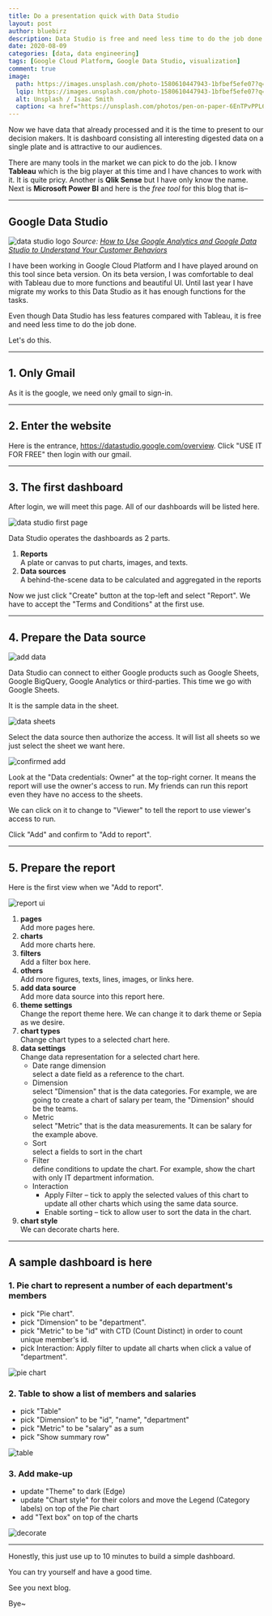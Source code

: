 ```yaml
---
title: Do a presentation quick with Data Studio
layout: post
author: bluebirz
description: Data Studio is free and need less time to do the job done.
date: 2020-08-09
categories: [data, data engineering]
tags: [Google Cloud Platform, Google Data Studio, visualization]
comment: true
image:
  path: https://images.unsplash.com/photo-1580610447943-1bfbef5efe07?q=80&w=2070&auto=format&fit=crop&ixlib=rb-4.0.3&ixid=M3wxMjA3fDB8MHxwaG90by1wYWdlfHx8fGVufDB8fHx8fA%3D%3D
  lqip: https://images.unsplash.com/photo-1580610447943-1bfbef5efe07?q=10&w=2070&auto=format&fit=crop&ixlib=rb-4.0.3&ixid=M3wxMjA3fDB8MHxwaG90by1wYWdlfHx8fGVufDB8fHx8fA%3D%3D
  alt: Unsplash / Isaac Smith
  caption: <a href="https://unsplash.com/photos/pen-on-paper-6EnTPvPPL6I">Unsplash / Isaac Smith</a>
---
```


Now we have data that already processed and it is the time to present to our decision makers. It is dashboard consisting all interesting digested data on a single plate and is attractive to our audiences.

There are many tools in the market we can pick to do the job. I know **Tableau** which is the big player at this time and I have chances to work with it. It is quite pricy. Another is **Qlik Sense** but I have only know the name. Next is **Microsoft Power BI** and here is the _free tool_ for this blog that is–

---

## Google Data Studio

![data studio logo](https://bluebirzdotnet.s3.ap-southeast-1.amazonaws.com/datastudio/1_vurG5TC0Hr-9i-BQ0dzhSw.png)
_Source: [How to Use Google Analytics and Google Data Studio to Understand Your Customer Behaviors](https://medium.com/swlh/how-to-use-google-analytics-and-google-data-studio-to-understand-your-customer-behaviors-e99200454f2)_

I have been working in Google Cloud Platform and I have played around on this tool since beta version. On its beta version, I was comfortable to deal with Tableau due to more functions and beautiful UI. Until last year I have migrate my works to this Data Studio as it has enough functions for the tasks.

Even though Data Studio has less features compared with Tableau, it is free and need less time to do the job done.

Let's do this.

---

## 1. Only Gmail

As it is the google, we need only gmail to sign-in.

---

## 2. Enter the website

Here is the entrance, <https://datastudio.google.com/overview>. Click "USE IT FOR FREE" then login with our gmail.

---

## 3. The first dashboard

After login, we will meet this page. All of our dashboards will be listed here.

![data studio first page](https://bluebirzdotnet.s3.ap-southeast-1.amazonaws.com/datastudio/Screen-Shot-2020-08-02-at-19.06.07.png)

Data Studio operates the dashboards as 2 parts.

1. **Reports**  
  A plate or canvas to put charts, images, and texts.
1. **Data sources**  
  A behind-the-scene data to be calculated and aggregated in the reports

Now we just click "Create" button at the top-left and select "Report". We have to accept the "Terms and Conditions" at the first use.

---

## 4. Prepare the Data source

![add data](https://bluebirzdotnet.s3.ap-southeast-1.amazonaws.com/datastudio/Screen-Shot-2020-08-02-at-19.23.06.png)

Data Studio can connect to either Google products such as Google Sheets, Google BigQuery, Google Analytics or third-parties. This time we go with Google Sheets.

It is the sample data in the sheet.

![data sheets](https://bluebirzdotnet.s3.ap-southeast-1.amazonaws.com/datastudio/Screen-Shot-2020-08-02-at-19.35.23.png)

Select the data source then authorize the access. It will list all sheets so we just select the sheet we want here.

![confirmed add](https://bluebirzdotnet.s3.ap-southeast-1.amazonaws.com/datastudio/Screen-Shot-2020-08-02-at-19.38.36.png)

Look at the "Data credentials: Owner" at the top-right corner. It means the report will use the owner's access to run. My friends can run this report even they have no access to the sheets.

We can click on it to change to "Viewer" to tell the report to use viewer's access to run.

Click "Add" and confirm to "Add to report".

---

## 5. Prepare the report

Here is the first view when we "Add to report".

![report ui](https://bluebirzdotnet.s3.ap-southeast-1.amazonaws.com/datastudio/Screen-Shot-2020-08-02-at-19.46.35.png)

1. **pages**  
  Add more pages here.
1. **charts**  
  Add more charts here.
1. **filters**  
  Add a filter box here.
1. **others**  
  Add more figures, texts, lines, images, or links here.
1. **add data source**  
  Add more data source into this report here.
1. **theme settings**  
  Change the report theme here. We can change it to dark theme or Sepia as we desire.
1. **chart types**  
  Change chart types to a selected chart here.
1. **data settings**  
  Change data representation for a selected chart here.
    - Date range dimension  
      select a date field as a reference to the chart.
    - Dimension  
      select "Dimension" that is the data categories. For example, we are going to create a chart of salary per team, the "Dimension" should be the teams.
    - Metric  
      select "Metric" that is the data measurements. It can be salary for the example above.
    - Sort  
      select a fields to sort in the chart
    - Filter  
      define conditions to update the chart. For example, show the chart with only IT department information.
    - Interaction  
        - Apply Filter – tick to apply the selected values of this chart to update all other charts which using the same data source.
        - Enable sorting – tick to allow user to sort the data in the chart.
1. **chart style**  
  We can decorate charts here.

---

## A sample dashboard is here

### 1. Pie chart to represent a number of each department's members

- pick "Pie chart".
- pick "Dimension" to be "department".
- pick "Metric" to be "id" with CTD (Count Distinct) in order to count unique member's id.
- pick Interaction: Apply filter to update all charts when click a value of "department".

![pie chart](https://bluebirzdotnet.s3.ap-southeast-1.amazonaws.com/datastudio/Screen-Shot-2020-08-08-at-21.29.53.png)

### 2. Table to show a list of members and salaries

- pick "Table"
- pick "Dimension" to be "id", "name", "department"
- pick "Metric" to be "salary" as a sum
- pick "Show summary row"

![table](https://bluebirzdotnet.s3.ap-southeast-1.amazonaws.com/datastudio/Screen-Shot-2020-08-08-at-21.42.16.png)

### 3. Add make-up

- update "Theme" to dark (Edge)
- update "Chart style" for their colors and move the Legend (Category labels) on top of the Pie chart
- add "Text box" on top of the charts

![decorate](https://bluebirzdotnet.s3.ap-southeast-1.amazonaws.com/datastudio/Screen-Shot-2020-08-08-at-21.58.57.png)

---

Honestly, this just use up to 10 minutes to build a simple dashboard.

You can try yourself and have a good time.

See you next blog.

Bye~
